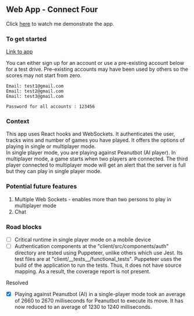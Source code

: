## Web App - Connect Four

Click [here](https://drive.google.com/file/d/1MkOhLko22vGLN958mTbkm0QLf4dRq65f/view?usp=sharing) to watch me demonstrate the app.

### To get started

[Link to app](https://peanutz-connect-four.herokuapp.com/)

You can either sign up for an account or use a pre-existing account below for a test drive. Pre-existing accounts may have been used by others so the scores may not start from zero.

```
Email: test1@gmail.com
Email: test2@gmail.com
Email: test3@gmail.com

Password for all accounts : 123456
```

### Context

This app uses React hooks and WebSockets. It authenticates the user, tracks wins and number of games you have played. It offers the options of playing in single or multiplayer mode.  
In single player mode, you are playing against Peanutbot (AI player). In multiplayer mode, a game starts when two players are connected. The third player connected to multiplayer mode will get an alert that the server is full but they can play in single player mode.

### Potential future features

1. Multiple Web Sockets - enables more than two persons to play in multiplayer mode
2. Chat

### Road blocks

- [ ] Critical runtime in single player mode on a mobile device
- [ ] Authentication components at the "client/src/components/auth" directory are tested using Puppeteer, unlike others which use Jest. Its test files are at "client/\_\_tests\_\_/functional_tests". Puppeteer uses the build of the application to run the tests. Thus, it does not have source mapping. As a result, the coverage report is not present.

Resolved

- [x] Playing against Peanutbot (AI) in a single-player mode took an average of 2660 to 2670 milliseconds for Peanutbot to execute its move. It has now reduced to an average of 1230 to 1240 milliseconds.
